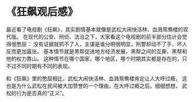 # 《狂飙观后感》

最近看了电视剧《狂飙》，其实剧情基本就像是武松大闹快活林、血溅鸳鸯楼的现代版。
在现代的公安、刑侦、法治之下，大家看这个电视剧的前半部分估计会觉得很憋屈：
没有证据就抓不了人，主谋是谁分明很明显，刑警却动不了手，坏人反而更加嚣张。
基本情节就是黑帮促进地方经济发展，黑帮之间的互撕，黑帮和他的权力靠山。
这种情节在哪个国家，哪个地区，哪个时期其实都是存在的，只不过不同时期有不同的表现。

和《狂飙》里的憋屈相比，武松大闹快活林、血溅鸳鸯楼肯定让人大呼过瘾，
这也是为什么武松在民间被大加赞誉的一个理由。在大呼过瘾之后，细细想想，
武松的行为是否真的“正义”。

